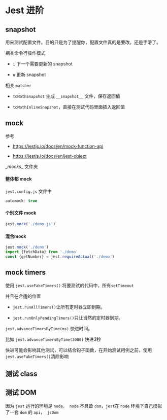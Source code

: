 # Jest 进阶

## snapshot

用来测试配置文件。目的只是为了提醒你，配置文件真的是要改，还是手滑了。



相关命令行操作模式

- `i` 下一个需要更新的 snapshot

- `u` 更新 snapshot


相关 `matcher`

-  `toMathSnapshot` 生成 `__snapshot__` 文件，保存返回值

- `toMathInlineSnapshot`，直接在测试代码里面插入返回值

## mock

参考

*  <https://jestjs.io/docs/en/mock-function-api>

* <https://jestjs.io/docs/en/jest-object>

\__mocks__  文件夹



#### 整体都 mock

`jest.config.js` 文件中

```js
automock: true
```

#### 个别文件 mock

```js
jest.mock('./demo.js')
```

#### 混合mock

```js
jest.mock('./demo')
import {fetchData} from './demo'
const {getNumber} = jest.requireActual('./demo')
```



## mock timers

使用 `jest.useFakeTimers()` 将要测试的代码中，所有`setTimeout`

并且在合适的位置

* `jest.runAllTimers()`让所有定时器立即到期。

* `jest.runOnlyPendingTimers()`只让当然的定时器到期。



`jest.advanceTimersByTime(ms)` 快进时间。

比如 `jest.advanceTimersByTime(3000)` 快进3秒

快进可能会影响其他测试，可以结合钩子函数，在开始测试用例之前，使用`jest.useFakeTimers()`清除影响



## 测试 class





## 测试 DOM

因为 `jest` 运行的环境是 `node`，` node` 不具备 `dom`，`jest`在 `node` 环境下自己模拟了一套 `dom` 的 `api`，` jsDom`